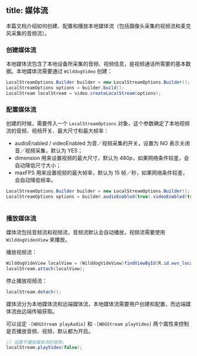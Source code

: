 title: 媒体流
---

本篇文档介绍如何创建、配置和播放本地媒体流（包括摄像头采集的视频流和麦克风采集的音频流）。


### 创建媒体流

本地媒体流包含了本地设备所采集的音频、视频信息，是视频通话所需要的基本数据。本地媒体流需要通过 `WilddogVideo` 创建：

```java
LocalStreamOptions.Builder builder = new LocalStreamOptions.Builder();
LocalStreamOptions options = builder.build();
LocalStream localStream = video.createLocalStream(options);
```

### 配置媒体流

创建的时候，需要传入一个 `LocalStreamOptions` 对象，这个参数确定了本地视频流的音频、视频开关、最大尺寸和最大帧率：
* audioEnabled / videoEnabled 为音／视频采集的开关，设置为 NO 表示关闭音／视频采集，默认为 YES；
* dimension 用来设置视频的最大尺寸，默认为 480p，如果网络条件较差，会自动降低尺寸大小；
* maxFPS 用来设置视频的最大帧率，默认为 15 帧／秒，如果网络条件较差，会自动降低帧率。

```java
LocalStreamOptions.Builder builder = new LocalStreamOptions.Builder();
LocalStreamOptions options = builder.audioEnabled(true).videoEnabled(true).dimension(LocalStreamOptions.Dimension.DIMENSION_720P).frameRate(30).build();
 
```

### 播放媒体流

媒体流包括音频流和视频流，音频流默认会自动播放，视频流需要使用 `WilddogVideoView` 来播放。

播放视频流：

```java
WilddogVideView localView = (WilddogVideView)findViewById(R.id.wvv_local);
localStream.attach(localView);
```

停止播放视频流：

```java
localStream.detach();
```

媒体流分为本地媒体流和远端媒体流，本地媒体流需要用户创建和配置，而远端媒体流由远端传输获取。

可以设定 `-[WDGStream playAudio]` 和 `-[WDGStream playVideo]` 两个属性来控制是否播放音频、视频，默认都为开启。

```java
// 设置不播放媒体流的音频。
localStream.playVideo(false);
```
